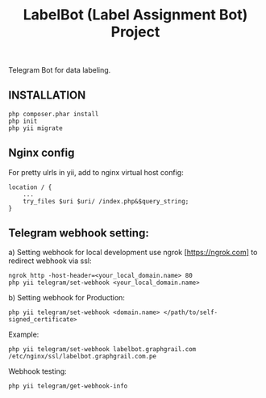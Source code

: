 <p align="center">
    <h1 align="center">LabelBot (Label Assignment Bot) Project</h1>
    <br>
</p>

Telegram Bot for data labeling.

INSTALLATION
------------

```
php composer.phar install
php init
php yii migrate
```



Nginx config
------------

For pretty ulrls in yii, add to nginx virtual host config:

```
location / {
    ...
    try_files $uri $uri/ /index.php&$query_string;
}
```



Telegram webhook setting:
----------------

a) Setting webhook for local development use ngrok [https://ngrok.com] to redirect webhook via ssl:

```
ngrok http -host-header=<your_local_domain.name> 80
php yii telegram/set-webhook <your_local_domain.name>
```

b) Setting webhook for Production:
```
php yii telegram/set-webhook <domain.name> </path/to/self-signed_certificate>
```

Example:
```
php yii telegram/set-webhook labelbot.graphgrail.com /etc/nginx/ssl/labelbot.graphgrail.com.pe
```

Webhook testing:
```
php yii telegram/get-webhook-info
```

